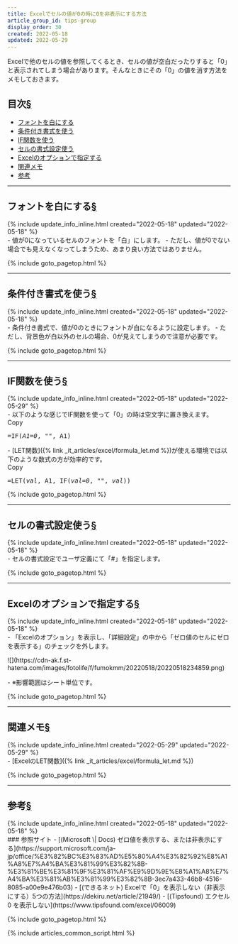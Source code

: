 ```yaml
---
title: Excelでセルの値が0の時に0を非表示にする方法
article_group_id: tips-group
display_order: 30
created: 2022-05-18
updated: 2022-05-29
---
```

Excelで他のセルの値を参照してくるとき、セルの値が空白だったりすると「0」と表示されてしまう場合があります。そんなときにその「0」の値を消す方法をメモしておきます。

## <a name="index">目次</a><a class="heading-anchor-permalink" href="#目次">§</a>

<ul id="index_ul">
<li><a href="#フォントを白にする">フォントを白にする</a></li>
<li><a href="#条件付き書式を使う">条件付き書式を使う</a></li>
<li><a href="#IF関数を使う">IF関数を使う</a></li>
<li><a href="#セルの書式設定使う">セルの書式設定使う</a></li>
<li><a href="#Excelのオプションで指定する">Excelのオプションで指定する</a></li>
<li><a href="#関連メモ">関連メモ</a></li>
<li><a href="#参考">参考</a></li>
</ul>

* * *
## <a name="フォントを白にする">フォントを白にする</a><a class="heading-anchor-permalink" href="#フォントを白にする">§</a>
<div class="chapter-updated">{% include update_info_inline.html created="2022-05-18" updated="2022-05-18" %}</div>
- 値が0になっているセルのフォントを「白」にします。
- ただし、値が0でない場合でも見えなくなってしまうため、あまり良い方法ではありません。

{% include goto_pagetop.html %}

* * *
## <a name="条件付き書式を使う">条件付き書式を使う</a><a class="heading-anchor-permalink" href="#条件付き書式を使う">§</a>
<div class="chapter-updated">{% include update_info_inline.html created="2022-05-18" updated="2022-05-18" %}</div>
- 条件付き書式で、値が0のときにフォントが白になるように設定します。
- ただし、背景色が白以外のセルの場合、0が見えてしまうので注意が必要です。

{% include goto_pagetop.html %}

* * *
## <a name="IF関数を使う">IF関数を使う</a><a class="heading-anchor-permalink" href="#IF関数を使う">§</a>
<div class="chapter-updated">{% include update_info_inline.html created="2022-05-18" updated="2022-05-29" %}</div>
- 以下のような感じでIF関数を使って「0」の時は空文字に置き換えます。
<div class="code-box no-title">
<div class="copy-button">Copy</div>
<pre>
=IF(<em>A1=0</em>, <em class="blue">""</em>, A1)
</pre>
</div>
- [LET関数]({% link _it_articles/excel/formula_let.md %})が使える環境では以下のような数式の方が効率的です。
<div class="code-box no-title">
<div class="copy-button">Copy</div>
<pre>
=LET(<em class="orange">val</em>, A1, IF(<em>val=0</em>, <em class="blue">""</em>, <em class="orange">val</em>))
</pre>
</div>

{% include goto_pagetop.html %}

* * *
## <a name="セルの書式設定使う">セルの書式設定使う</a><a class="heading-anchor-permalink" href="#セルの書式設定使う">§</a>
<div class="chapter-updated">{% include update_info_inline.html created="2022-05-18" updated="2022-05-18" %}</div>
- セルの書式設定でユーザ定義にて「#」を指定します。

{% include goto_pagetop.html %}

* * *
## <a name="Excelのオプションで指定する">Excelのオプションで指定する</a><a class="heading-anchor-permalink" href="#Excelのオプションで指定する">§</a>
<div class="chapter-updated">{% include update_info_inline.html created="2022-05-18" updated="2022-05-18" %}</div>
- 「Excelのオプション」を表示し、「詳細設定」の中から「ゼロ値のセルにゼロを表示する」のチェックを外します。
<p class="center" markdown="span">
![](https://cdn-ak.f.st-hatena.com/images/fotolife/f/fumokmm/20220518/20220518234859.png)
</p>
- ※影響範囲はシート単位です。

{% include goto_pagetop.html %}

* * *
## <a name="関連メモ">関連メモ</a><a class="heading-anchor-permalink" href="#関連メモ">§</a>
<div class="chapter-updated">{% include update_info_inline.html created="2022-05-29" updated="2022-05-29" %}</div>
- [ExcelのLET関数]({% link _it_articles/excel/formula_let.md %})

{% include goto_pagetop.html %}

* * *
## <a name="参考">参考</a><a class="heading-anchor-permalink" href="#参考">§</a>
<div class="chapter-updated">{% include update_info_inline.html created="2022-05-18" updated="2022-05-18" %}</div>
### 参照サイト
- [(Microsoft \| Docs) ゼロ値を表示する、または非表示にする](https://support.microsoft.com/ja-jp/office/%E3%82%BC%E3%83%AD%E5%80%A4%E3%82%92%E8%A1%A8%E7%A4%BA%E3%81%99%E3%82%8B-%E3%81%BE%E3%81%9F%E3%81%AF%E9%9D%9E%E8%A1%A8%E7%A4%BA%E3%81%AB%E3%81%99%E3%82%8B-3ec7a433-46b8-4516-8085-a00e9e476b03)
- [(できるネット) Excelで「0」を表示しない（非表示にする）5つの方法](https://dekiru.net/article/21949/)
- [(Tipsfound) エクセル 0 を表示しない](https://www.tipsfound.com/excel/06009)

{% include goto_pagetop.html %}

{% include articles_common_script.html %}
